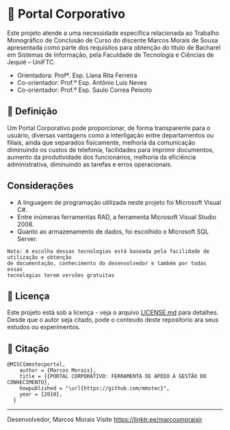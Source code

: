 # 🚀 Portal Corporativo

Este projeto atende a uma necessidade especifica relacionada ao Trabalho Monográfico de Conclusão de Curso do
discente Marcos Morais de Sousa apresentada como parte dos requisitos para obtenção do título de Bacharel em Sistemas de Informação, pela 
Faculdade de Tecnologia e Ciências de Jequié – UniFTC.

* Orientadora: Profª. Esp. Liana Rita Ferreira
* Co-orientador: Prof.º Esp. Antônio Luis Neves
* Co-orientador: Prof.º Esp. Saulo Correa Peixoto

## 📄 Definição
Um Portal Corporativo pode proporcionar, de forma transparente para o usuário, diversas vantagens como a interligação entre departamentos ou filiais, ainda que separados fisicamente, melhoria da comunicação diminuindo os custos de telefonia, facilidades para imprimir documentos, aumento da produtividade dos funcionários, melhoria da eficiência administrativa, diminuindo as tarefas e erros operacionais. 

## Considerações
* A linguagem de programação utilizada neste projeto foi Microsoft Visual C#.  
* Entre inúmeras ferramentas RAD, a ferramenta Microsoft Visual Studio 2008.
* Quanto ao armazenamento de dados, foi escolhido o Microsoft SQL Server.

```
Nota: A escolha dessas tecnologias está baseada pela facilidade de utilização e obtenção 
de documentação, conhecimento do desenvolvedor e também por todas essas 
tecnologias terem versões gratuitas
```

## 📄 Licença

Este projeto está sob a licença - veja o arquivo [LICENSE.md](https://github.com/mmstec/mmstec/blob/main/LICENSE) para detalhes. <br />
Desde que o autor seja citado, pode o conteudo deste repositorio ara seus estudos ou experimentos.

## 🚀 Citação
```
@MISC{mmstecportal,
    author = {Marcos Morais},
    title = {{PORTAL CORPORATIVO: FERRAMENTA DE APÓIO À GESTÃO DO CONHECIMENTO},
    howpublished = "\url{https://github.com/mmstec}",
    year = {2010},
  }
```
___
Desenvolvedor,
Marcos Morais
Visite https://linktr.ee/marcosmoraisjr
